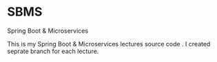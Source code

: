 # SBMS
Spring Boot & Microservices 

This is my Spring Boot & Microservices lectures source code .
I created seprate branch for each lecture.
